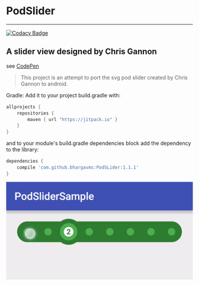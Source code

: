 # PodSlider

----
[![Codacy Badge](https://api.codacy.com/project/badge/Grade/7f7687dd718e43c9b3a06e8bdd055fe8)](https://www.codacy.com/app/bhargav521/PodSLider?utm_source=github.com&amp;utm_medium=referral&amp;utm_content=bhargavms/PodSLider&amp;utm_campaign=Badge_Grade)

## A slider view designed by Chris Gannon
see [CodePen](http://codepen.io/chrisgannon/pen/mPoMxq)

> This project is an attempt to port the svg pod slider created by Chris Gannon to android.

Gradle:
Add it to your project build.gradle with:

```gradle
allprojects {
    repositories {
        maven { url "https://jitpack.io" }
    }
}
```
and to your module's build.gradle dependencies block add the dependency to the library:

```gradle
dependencies {
    compile 'com.github.bhargavms:PodSLider:1.1.1'
}
```

![Sample Gif](assets/gifs/ezgif.com-gif-maker.gif?raw=true)
